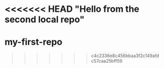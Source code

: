 <<<<<<< HEAD
"Hello from the second local repo" 
=======
# my-first-repo
>>>>>>> c4c2336e8c456bbaa3f2c149afdc57caa25bff59
